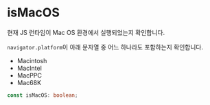 # isMacOS

현재 JS 런타임이 Mac OS 환경에서 실행되었는지 확인합니다.

`navigator.platform`이 아래 문자열 중 어느 하나라도 포함하는지 확인합니다.

- Macintosh
- MacIntel
- MacPPC
- Mac68K

```typescript
const isMacOS: boolean;
```
